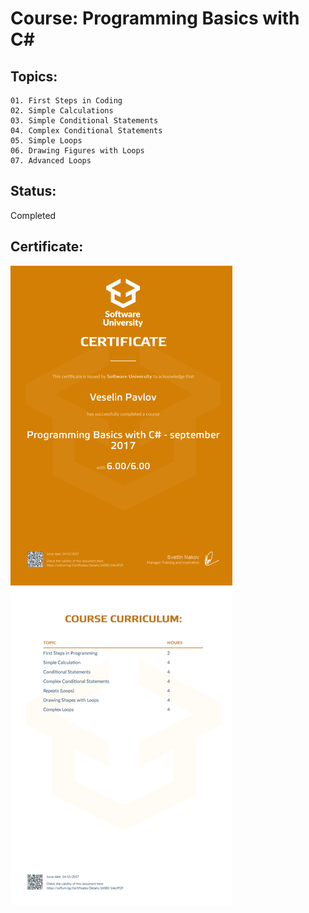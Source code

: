 # Course: Programming Basics with C#

## Topics:
```
01. First Steps in Coding
02. Simple Calculations
03. Simple Conditional Statements
04. Complex Conditional Statements
05. Simple Loops
06. Drawing Figures with Loops
07. Advanced Loops
```

## Status:
Completed

## Certificate:
<img src="certificate.jpeg" >
